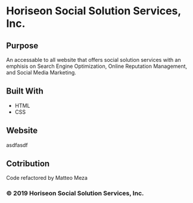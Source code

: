 # Horiseon Social Solution Services, Inc.

## Purpose
An accessable to all website that offers social solution services with an emphisis on Search Engine Optimization, Online Reputation Management, and Social Media Marketing.

## Built With
* HTML
* CSS

## Website
asdfasdf

## Cotribution
Code refactored by Matteo Meza

### © 2019 Horiseon Social Solution Services, Inc.